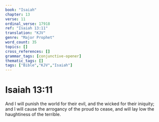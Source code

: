 ```yaml
---
book: "Isaiah"
chapter: 13
verse: 11
ordinal_verse: 17918
ref: "Isaiah 13:11"
translation: "KJV"
genre: "Major Prophet"
word_count: 35
topics: []
cross_references: []
grammar_tags: [conjunctive-opener]
thematic_tags: []
tags: ["Bible","KJV","Isaiah"]
---
```


# Isaiah 13:11

And I will punish the world for their evil, and the wicked for their iniquity; and I will cause the arrogancy of the proud to cease, and will lay low the haughtiness of the terrible.
